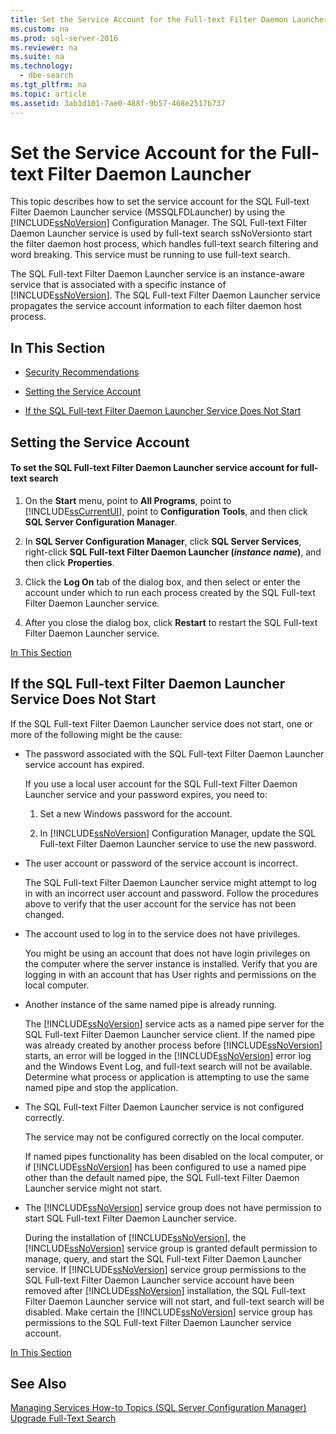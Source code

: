 ```yaml
---
title: Set the Service Account for the Full-text Filter Daemon Launcher
ms.custom: na
ms.prod: sql-server-2016
ms.reviewer: na
ms.suite: na
ms.technology: 
  - dbe-search
ms.tgt_pltfrm: na
ms.topic: article
ms.assetid: 3ab1d101-7ae0-488f-9b57-468e2517b737
---
```

# Set the Service Account for the Full-text Filter Daemon Launcher
  This topic describes how to set the service account for the SQL Full\-text Filter Daemon Launcher service \(MSSQLFDLauncher\) by using the [!INCLUDE[ssNoVersion](../../Token/Other/ssNoVersion_md.md)] Configuration Manager. The SQL Full\-text Filter Daemon Launcher service is used by full\-text search ssNoVersionto start the filter daemon host process, which handles full\-text search filtering and word breaking. This service must be running to use full\-text search.  
  
 The SQL Full\-text Filter Daemon Launcher service is an instance\-aware service that is associated with a specific instance of [!INCLUDE[ssNoVersion](../../Token/Other/ssNoVersion_md.md)]. The SQL Full\-text Filter Daemon Launcher service propagates the service account information to each filter daemon host process.  
  
##  <a name="TOP"></a> In This Section  
  
-   [Security Recommendations](#rec)  
  
-   [Setting the Service Account](#setting)  
  
-   [If the SQL Full-text Filter Daemon Launcher Service Does Not Start](#error)  
  
##  <a name="setting"></a> Setting the Service Account  
  
#### To set the SQL Full\-text Filter Daemon Launcher service account for full\-text search  
  
1.  On the **Start** menu, point to **All Programs**, point to [!INCLUDE[ssCurrentUI](../../Token/Other/ssCurrentUI_md.md)], point to **Configuration Tools**, and then click **SQL Server Configuration Manager**.  
  
2.  In **SQL Server Configuration Manager**, click **SQL Server Services**, right\-click **SQL Full\-text Filter Daemon Launcher \(***instance name***\)**, and then click **Properties**.  
  
3.  Click the **Log On** tab of the dialog box, and then select or enter the account under which to run each process created by the SQL Full\-text Filter Daemon Launcher service.  
  
4.  After you close the dialog box, click **Restart** to restart the SQL Full\-text Filter Daemon Launcher service.  
  
 [In This Section](#TOP)  
  
##  <a name="error"></a> If the SQL Full\-text Filter Daemon Launcher Service Does Not Start  
 If the SQL Full\-text Filter Daemon Launcher service does not start, one or more of the following might be the cause:  
  
-   The password associated with the SQL Full\-text Filter Daemon Launcher service account has expired.  
  
     If you use a local user account for the SQL Full\-text Filter Daemon Launcher service and your password expires, you need to:  
  
    1.  Set a new Windows password for the account.  
  
    2.  In [!INCLUDE[ssNoVersion](../../Token/Other/ssNoVersion_md.md)] Configuration Manager, update the SQL Full\-text Filter Daemon Launcher service to use the new password.  
  
-   The user account or password of the service account is incorrect.  
  
     The SQL Full\-text Filter Daemon Launcher service might attempt to log in with an incorrect user account and password. Follow the procedures above to verify that the user account for the service has not been changed.  
  
-   The account used to log in to the service does not have privileges.  
  
     You might be using an account that does not have login privileges on the computer where the server instance is installed. Verify that you are logging in with an account that has User rights and permissions on the local computer.  
  
-   Another instance of the same named pipe is already running.  
  
     The [!INCLUDE[ssNoVersion](../../Token/Other/ssNoVersion_md.md)] service acts as a named pipe server for the SQL Full\-text Filter Daemon Launcher service client. If the named pipe was already created by another process before [!INCLUDE[ssNoVersion](../../Token/Other/ssNoVersion_md.md)] starts, an error will be logged in the [!INCLUDE[ssNoVersion](../../Token/Other/ssNoVersion_md.md)] error log and the Windows Event Log, and full\-text search will not be available.  Determine what process or application is attempting to use the same named pipe and stop the application.  
  
-   The SQL Full\-text Filter Daemon Launcher service is not configured correctly.  
  
     The service may not be configured correctly on the local computer.  
  
     If named pipes functionality has been disabled on the local computer, or if [!INCLUDE[ssNoVersion](../../Token/Other/ssNoVersion_md.md)] has been configured to use a named pipe other than the default named pipe, the SQL Full\-text Filter Daemon Launcher service might not start.  
  
-   The [!INCLUDE[ssNoVersion](../../Token/Other/ssNoVersion_md.md)] service group does not have permission to start SQL Full\-text Filter Daemon Launcher service.  
  
     During the installation of [!INCLUDE[ssNoVersion](../../Token/Other/ssNoVersion_md.md)], the [!INCLUDE[ssNoVersion](../../Token/Other/ssNoVersion_md.md)] service group is granted default permission to manage, query, and start the SQL Full\-text Filter Daemon Launcher service. If [!INCLUDE[ssNoVersion](../../Token/Other/ssNoVersion_md.md)] service group permissions to the SQL Full\-text Filter Daemon Launcher service account have been removed after [!INCLUDE[ssNoVersion](../../Token/Other/ssNoVersion_md.md)] installation, the SQL Full\-text Filter Daemon Launcher service will not start, and full\-text search will be disabled. Make certain the [!INCLUDE[ssNoVersion](../../Token/Other/ssNoVersion_md.md)] service group has permissions to the SQL Full\-text Filter Daemon Launcher service account.  
  
 [In This Section](#TOP)  
  
## See Also  
 [Managing Services How-to Topics &#40;SQL Server Configuration Manager&#41;](../../Topics/TopicNameNotContainA/Managing-Services-How-to-Topics--SQL-Server-Configuration-Manager-.md)   
 [Upgrade Full-Text Search](../../Topics/TopicNameNotContainA/Upgrade-Full-Text-Search.md)  
  
  